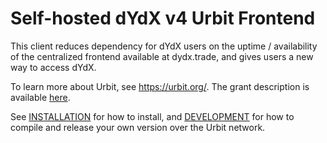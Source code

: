 # Self-hosted dYdX v4 Urbit Frontend

This client reduces dependency for dYdX users on the uptime / availability of the centralized frontend available at dydx.trade, and gives users a new way to access dYdX.

To learn more about Urbit, see https://urbit.org/.  The grant description is available [here](https://www.dydxgrants.com/grants/dydx-urbit-client).  

See [INSTALLATION](INSTALLATION.md) for how to install, and [DEVELOPMENT](DEVELOPMENT.md) for how to compile and release your own version over the Urbit network.
